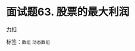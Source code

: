 # 面试题63. 股票的最大利润

[力扣](https://leetcode.cn/problems/gu-piao-de-zui-da-li-run-lcof/?envType=study-plan&id=lcof&plan=lcof&plan_progress=fcwvtuv)

标签：`数组` `动态数组`
